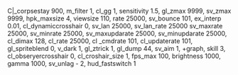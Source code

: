 C|_corpsestay 900, m_filter 1, cl_gg
1, sensitivity 1.5, gl_zmax 9999,
sv_zmax 9999, hpk_maxsize 4,
viewsize 110, rate 25000, sv_bounce
101, ex_interp 0.01,
cl_dynamiccrosshair 0, sv_lan
25000, sv_lan_rate 25000
sv_maxrate 25000, sv_minrate
25000, sv_maxupdarate 25000,
sv_minupdarate 25000, cl_dimax
128, cl_rate 25000, cl _cmdrate 101,
cl_updaterate 101, gl_spriteblend 0,
v_dark 1, gl_ztrick 1, gl_dump 44,
sv_aim 1, +graph, skill 3,
cl_obseryercrosshair 0,
cl_croshair_size 1, fps_max 100,
brightness 1000, gamma 1000,
sv_unlag - 2, hud_fastswitch 1
